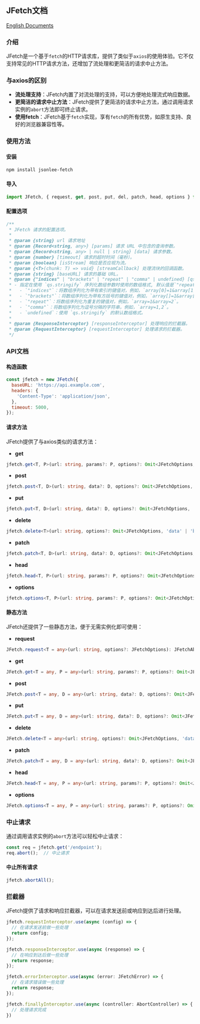 ## JFetch文档
[English Documents](https://github.com/JsonLee12138/frontend-factory/blob/main/packages/fetch/README.en.md)

### 介绍
JFetch是一个基于`fetch`的HTTP请求库，提供了类似于`axios`的使用体验。它不仅支持常见的HTTP请求方法，还增加了流处理和更简洁的请求中止方法。

### 与axios的区别
- **流处理支持**：JFetch内置了对流处理的支持，可以方便地处理流式响应数据。
- **更简洁的请求中止方法**：JFetch提供了更简洁的请求中止方法，通过调用请求实例的`abort`方法即可终止请求。
- **使用fetch**：JFetch基于`fetch`实现，享有`fetch`的所有优势，如原生支持、良好的浏览器兼容性等。

### 使用方法

#### 安装
```bash
npm install jsonlee-fetch
```

#### 导入
```javascript
import JFetch, { request, get, post, put, del, patch, head, options } from 'jsonlee-fetch';
```

#### 配置选项
```typescript
/**
 * JFetch 请求的配置选项。
 *
 * @param {string} url 请求地址
 * @param {Record<string, any>} [params] 请求 URL 中包含的查询参数。
 * @param {Record<string, any> | null | string} [data] 请求参数。
 * @param {number} [timeout] 请求的超时时间（毫秒）。
 * @param {boolean} [isStream] 响应是否应视为流。
 * @param {<T>(chunk: T) => void} [streamCallback] 处理流块的回调函数。
 * @param {string} [baseURL] 请求的基础 URL。
 * @param {"indices" | "brackets" | "repeat" | "comma" | undefined} [qsArrayFormat]
 * - 指定在使用 `qs.stringify` 序列化数组参数时使用的数组格式, 默认值是`"repeat"`。
 *   - `"indices"`：将数组序列化为带有索引的键值对，例如，`array[0]=1&array[1]=2`。
 *   - `"brackets"`：将数组序列化为带有方括号的键值对，例如，`array[]=1&array[]=2`。
 *   - `"repeat"`：将数组序列化为重复的键值对，例如，`array=1&array=2`。
 *   - `"comma"`：将数组序列化为逗号分隔的字符串，例如，`array=1,2`。
 *   - `undefined`：使用 `qs.stringify` 的默认数组格式。
 *
 * @param {ResponseInterceptor} [responseInterceptor] 处理响应的拦截器。
 * @param {RequestInterceptor} [requestInterceptor] 处理请求的拦截器。
 */
```

### API文档

#### 构造函数
```javascript
const jfetch = new JFetch({
  baseURL: 'https://api.example.com',
  headers: {
    'Content-Type': 'application/json',
  },
  timeout: 5000,
});
```

#### 请求方法
JFetch提供了与axios类似的请求方法：

- **get**
```typescript
jfetch.get<T, P>(url: string, params?: P, options?: Omit<JFetchOptions, 'params' | 'baseURL'>): JFetchAbortablePromise<T>
```
- **post**
```typescript
jfetch.post<T, D>(url: string, data?: D, options?: Omit<JFetchOptions, 'data' | 'baseURL'>): JFetchAbortablePromise<T>
```
- **put**
```typescript
jfetch.put<T, D>(url: string, data?: D, options?: Omit<JFetchOptions, 'data' | 'baseURL'>): JFetchAbortablePromise<T>
```
- **delete**
```typescript
jfetch.delete<T>(url: string, options?: Omit<JFetchOptions, 'data' | 'baseURL'>): JFetchAbortablePromise<T>
```
- **patch**
```typescript
jfetch.patch<T, D>(url: string, data?: D, options?: Omit<JFetchOptions, 'data' | 'baseURL'>): JFetchAbortablePromise<T>
```
- **head**
```typescript
jfetch.head<T, P>(url: string, params?: P, options?: Omit<JFetchOptions, 'params' | 'baseURL'>): JFetchAbortablePromise<T>
```
- **options**
```typescript
jfetch.options<T, P>(url: string, params?: P, options?: Omit<JFetchOptions, 'params' | 'baseURL'>): JFetchAbortablePromise<T>
```

#### 静态方法
JFetch还提供了一些静态方法，便于无需实例化即可使用：
- **request**
```typescript
JFetch.request<T = any>(url: string, options?: JFetchOptions): JFetchAbortablePromise<T>
```
- **get**
```typescript
JFetch.get<T = any, P = any>(url: string, params?: P, options?: Omit<JFetchOptions, 'params' | 'baseURL'>): JFetchAbortablePromise<T>
```
- **post**
```typescript
JFetch.post<T = any, D = any>(url: string, data?: D, options?: Omit<JFetchOptions, 'data' | 'baseURL'>): JFetchAbortablePromise<T>
```
- **put**
```typescript
JFetch.put<T = any, D = any>(url: string, data?: D, options?: Omit<JFetchOptions, 'data' | 'baseURL'>): JFetchAbortablePromise<T>
```
- **delete**
```typescript
JFetch.delete<T = any>(url: string, options?: Omit<JFetchOptions, 'data' | 'baseURL'>): JFetchAbortablePromise<T>
```
- **patch**
```typescript
JFetch.patch<T = any, D = any>(url: string, data?: D, options?: Omit<JFetchOptions, 'data' | 'baseURL'>): JFetchAbortablePromise<T>
```
- **head**
```typescript
JFetch.head<T = any, P = any>(url: string, params?: P, options?: Omit<JFetchOptions, 'params' | 'baseURL'>): JFetchAbortablePromise<T>
```
- **options**
```typescript
JFetch.options<T = any, P = any>(url: string, params?: P, options?: Omit<JFetchOptions, 'params' | 'baseURL'>): JFetchAbortablePromise<T>
```

### 中止请求
通过调用请求实例的`abort`方法可以轻松中止请求：
```javascript
const req = jfetch.get('/endpoint');
req.abort();  // 中止请求
```

#### 中止所有请求
```javascript
jfetch.abortAll();
```

### 拦截器
JFetch提供了请求和响应拦截器，可以在请求发送前或响应到达后进行处理。
```typescript
jfetch.requestInterceptor.use(async (config) => {
  // 在请求发送前做一些处理
  return config;
});

jfetch.responseInterceptor.use(async (response) => {
  // 在响应到达后做一些处理
  return response;
});

jfetch.errorInterceptor.use(async (error: JFetchError) => {
  // 在请求错误做一些处理
  return response;
});

jfetch.finallyInterceptor.use(async (controller: AbortController) => {
  // 处理请求完成
})
```
